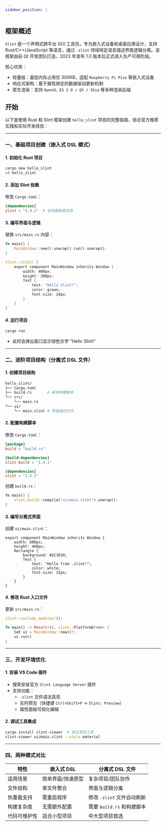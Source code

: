 ```yaml
---
sidebar_position: 1
---
```


## 框架概述

`Slint` 是一个声明式跨平台 GUI 工具包，专为嵌入式设备和桌面应用设计，支持 Rust/C++/JavaScript 等语言，通过 `.slint` 领域特定语言描述界面逻辑分离。该框架由前 Qt 开发团队打造，2023 年发布 1.0 版本后正式进入生产可用阶段。

核心优势：

- 轻量级：最低内存占用仅 300KB，适配 `Raspberry Pi Pico` 等嵌入式设备
- 响应式架构：基于属性绑定的数据驱动更新机制
- 原生渲染：支持 `OpenGL ES 2.0 / Qt / Skia` 等多种渲染后端

## 开始

以下是使用 Rust 和 Slint 框架创建 `hello_slint` 项目的完整指南，结合官方推荐实践和实际开发经验：

---

### 一、基础项目创建（嵌入式 DSL 模式）
#### 1. **初始化 Rust 项目**
```bash
cargo new hello_slint
cd hello_slint
```

#### 2. **添加 Slint 依赖**
修改 `Cargo.toml`：
```toml
[dependencies]
slint = "1.4.1"  # 使用最新稳定版
```

#### 3. **编写界面与逻辑**
替换 `src/main.rs` 内容：
```rust
fn main() {
    MainWindow::new().unwrap().run().unwrap();
}

slint::slint! {
    export component MainWindow inherits Window {
        width: 400px;
        height: 300px;
        Text {
            text: "Hello Slint!";
            color: green;
            font-size: 24px;
        }
    }
}
```

#### 4. **运行项目**
```bash
cargo run
```
- 此时会弹出窗口显示绿色文字 "Hello Slint!"

---

### 二、进阶项目结构（分离式 DSL 文件）
#### 1. **创建项目结构**
```bash
hello_slint/
├── Cargo.toml
├── build.rs       # 新增构建脚本
└── src/
    └── main.rs
└── ui/
    └── main.slint # 界面描述文件
```

#### 2. **配置构建脚本**
修改 `Cargo.toml`：
```toml
[package]
build = "build.rs"

[build-dependencies]
slint-build = "1.4.1"

[dependencies]
slint = "1.4.1"
```

创建 `build.rs`：
```rust
fn main() {
    slint_build::compile("ui/main.slint").unwrap();
}
```

#### 3. **编写分离式界面**
创建 `ui/main.slint`：
```slint
export component MainWindow inherits Window {
    width: 600px;
    height: 400px;
    Rectangle {
        background: #2C3E50;
        Text {
            text: "Hello from .slint!";
            color: white;
            font-size: 32px;
        }
    }
}
```

#### 4. **修改 Rust 入口文件**
更新 `src/main.rs`：
```rust
slint::include_modules!();

fn main() -> Result<(), slint::PlatformError> {
    let ui = MainWindow::new()?;
    ui.run()
}
```

---

### 三、开发环境优化
#### 1. **安装 VS Code 插件**
- 搜索安装官方 `Slint Language Server` 插件
- 支持功能：
  - `.slint` 文件语法高亮
  - 实时预览（快捷键 `Ctrl+Shift+P` → `Slint: Preview`）
  - 属性面板可视化编辑

#### 2. **调试工具集成**
```bash
cargo install slint-viewer  # 独立预览工具
slint-viewer ui/main.slint --style material
```

---

### 四、两种模式对比
| **特性**     | 嵌入式 DSL        | 分离式 DSL 文件            |
| ------------ | ----------------- | -------------------------- |
| 适用场景     | 简单界面/快速原型 | 复杂项目/团队协作          |
| 文件结构     | 单文件整合        | 界面与逻辑分离             |
| 热重载支持   | 需重启程序        | 修改 `.slint` 文件自动刷新 |
| 构建复杂度   | 无需额外配置      | 需要 `build.rs` 和构建脚本 |
| 代码可维护性 | 适合小型项目      | 中大型项目首选             |

